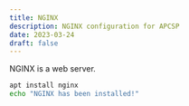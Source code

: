 ```yaml
---
title: NGINX
description: NGINX configuration for APCSP
date: 2023-03-24
draft: false
---
```


NGINX is a web server.

```sh
apt install nginx
echo "NGINX has been installed!"
```
